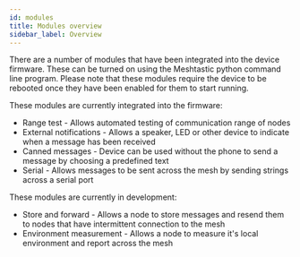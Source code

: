 ```yaml
---
id: modules
title: Modules overview
sidebar_label: Overview
---
```


There are a number of modules that have been integrated into the device firmware. These can be turned on using the Meshtastic python command line program. Please note that these modules require the device to be rebooted once they have been enabled for them to start running.

These modules are currently integrated into the firmware:
* Range test - Allows automated testing of communication range of nodes
* External notifications - Allows a speaker, LED or other device to indicate when a message has been received
* Canned messages - Device can be used without the phone to send a message by choosing a predefined text
* Serial - Allows messages to be sent across the mesh by sending strings across a serial port

These modules are currently in development:
* Store and forward - Allows a node to store messages and resend them to nodes that have intermittent connection to the mesh
* Environment measurement - Allows a node to measure it's local environment and report across the mesh
